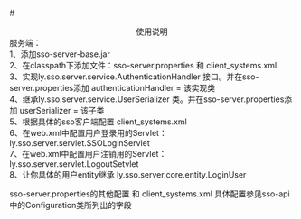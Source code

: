 #<div align=center>使用说明</div> 
服务端：  
1、添加sso-server-base.jar  
2、在classpath下添加文件：sso-server.properties 和 client_systems.xml  
3、实现ly.sso.server.service.AuthenticationHandler 接口。并在sso-server.properties添加 
  authenticationHandler = 该实现类  
4、继承ly.sso.server.service.UserSerializer 类。并在sso-server.properties添加 userSerializer = 该子类   
5、根据具体的sso客户端配置 client_systems.xml  
6、在web.xml中配置用户登录用的Servlet：ly.sso.server.servlet.SSOLoginServlet    
7、在web.xml中配置用户注销用的Servlet：ly.sso.server.servlet.LogoutSetvlet  
8、让你具体的用户entity继承 ly.sso.server.core.entity.LoginUser   

sso-server.properties的其他配置 和 client_systems.xml 具体配置参见sso-api中的Configuration类所列出的字段
   

